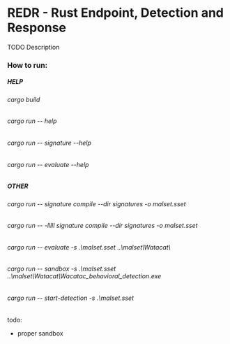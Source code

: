 # REDR - Rust Endpoint, Detection and Response

TODO Description

### How to run:
##### HELP
###### cargo build
###### cargo run -- help
###### cargo run -- signature --help
###### cargo run -- evaluate --help

##### OTHER
###### cargo run -- signature compile  --dir signatures -o malset.sset
###### cargo run -- -lllll signature compile  --dir signatures -o malset.sset
###### cargo run -- evaluate -s .\malset.sset ..\malset\Watacat\
###### cargo run -- sandbox -s .\malset.sset ..\malset\Watacat\Wacatac_behavioral_detection.exe
###### cargo run -- start-detection -s .\malset.sset

todo:
- proper sandbox